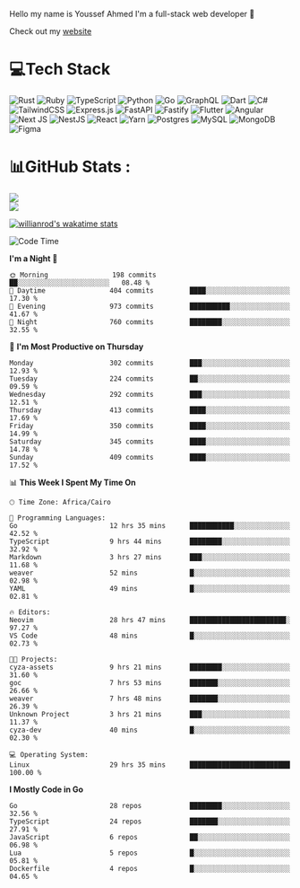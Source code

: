 Hello my name is Youssef Ahmed I'm a full-stack web developer 👋

Check out my [website](https://youssefahmed.vercel.app)
 
# 💻Tech Stack

![Rust](https://img.shields.io/badge/rust-%23000000.svg?style=for-the-badge&logo=rust&logoColor=white) ![Ruby](https://img.shields.io/badge/ruby-%23CC342D.svg?style=for-the-badge&logo=ruby&logoColor=white) ![TypeScript](https://img.shields.io/badge/typescript-%23007ACC.svg?style=for-the-badge&logo=typescript&logoColor=white) ![Python](https://img.shields.io/badge/python-3670A0?style=for-the-badge&logo=python&logoColor=ffdd54) ![Go](https://img.shields.io/badge/go-%2300ADD8.svg?style=for-the-badge&logo=go&logoColor=white) ![GraphQL](https://img.shields.io/badge/-GraphQL-E10098?style=for-the-badge&logo=graphql&logoColor=white) ![Dart](https://img.shields.io/badge/dart-%230175C2.svg?style=for-the-badge&logo=dart&logoColor=white) ![C#](https://img.shields.io/badge/c%23-%23239120.svg?style=for-the-badge&logo=c-sharp&logoColor=white) ![TailwindCSS](https://img.shields.io/badge/tailwindcss-%2338B2AC.svg?style=for-the-badge&logo=tailwind-css&logoColor=white) ![Express.js](https://img.shields.io/badge/express.js-%23404d59.svg?style=for-the-badge&logo=express&logoColor=%2361DAFB) ![FastAPI](https://img.shields.io/badge/FastAPI-005571?style=for-the-badge&logo=fastapi) ![Fastify](https://img.shields.io/badge/fastify-%23000000.svg?style=for-the-badge&logo=fastify&logoColor=white) ![Flutter](https://img.shields.io/badge/Flutter-%2302569B.svg?style=for-the-badge&logo=Flutter&logoColor=white) ![Angular](https://img.shields.io/badge/angular-%23DD0031.svg?style=for-the-badge&logo=angular&logoColor=white) ![Next JS](https://img.shields.io/badge/Next-black?style=for-the-badge&logo=next.js&logoColor=white) ![NestJS](https://img.shields.io/badge/nestjs-%23E0234E.svg?style=for-the-badge&logo=nestjs&logoColor=white) ![React](https://img.shields.io/badge/react-%2320232a.svg?style=for-the-badge&logo=react&logoColor=%2361DAFB) ![Yarn](https://img.shields.io/badge/yarn-%232C8EBB.svg?style=for-the-badge&logo=yarn&logoColor=white) ![Postgres](https://img.shields.io/badge/postgres-%23316192.svg?style=for-the-badge&logo=postgresql&logoColor=white) ![MySQL](https://img.shields.io/badge/mysql-%2300f.svg?style=for-the-badge&logo=mysql&logoColor=white) ![MongoDB](https://img.shields.io/badge/MongoDB-%234ea94b.svg?style=for-the-badge&logo=mongodb&logoColor=white)     ![Figma](https://img.shields.io/badge/figma-%23F24E1E.svg?style=for-the-badge&logo=figma&logoColor=white)

# 📊GitHub Stats :

![](https://github-readme-stats.vercel.app/api?username=joetifa2003&theme=tokyonight&hide_border=false&include_all_commits=false&count_private=false)<br/>
![](https://github-readme-streak-stats.herokuapp.com/?user=joetifa2003&theme=tokyonight&hide_border=false)<br/>

[![willianrod's wakatime stats](https://github-readme-stats.vercel.app/api/wakatime?username=joetifa2003&layout=compact)](https://github.com/anuraghazra/github-readme-stats)
<!--START_SECTION:waka-->
![Code Time](http://img.shields.io/badge/Code%20Time-4%2C043%20hrs%2028%20mins-blue)

**I'm a Night 🦉** 

```text
🌞 Morning                198 commits         ██░░░░░░░░░░░░░░░░░░░░░░░   08.48 % 
🌆 Daytime                404 commits         ████░░░░░░░░░░░░░░░░░░░░░   17.30 % 
🌃 Evening                973 commits         ██████████░░░░░░░░░░░░░░░   41.67 % 
🌙 Night                  760 commits         ████████░░░░░░░░░░░░░░░░░   32.55 % 
```
📅 **I'm Most Productive on Thursday** 

```text
Monday                   302 commits         ███░░░░░░░░░░░░░░░░░░░░░░   12.93 % 
Tuesday                  224 commits         ██░░░░░░░░░░░░░░░░░░░░░░░   09.59 % 
Wednesday                292 commits         ███░░░░░░░░░░░░░░░░░░░░░░   12.51 % 
Thursday                 413 commits         ████░░░░░░░░░░░░░░░░░░░░░   17.69 % 
Friday                   350 commits         ████░░░░░░░░░░░░░░░░░░░░░   14.99 % 
Saturday                 345 commits         ████░░░░░░░░░░░░░░░░░░░░░   14.78 % 
Sunday                   409 commits         ████░░░░░░░░░░░░░░░░░░░░░   17.52 % 
```


📊 **This Week I Spent My Time On** 

```text
🕑︎ Time Zone: Africa/Cairo

💬 Programming Languages: 
Go                       12 hrs 35 mins      ███████████░░░░░░░░░░░░░░   42.52 % 
TypeScript               9 hrs 44 mins       ████████░░░░░░░░░░░░░░░░░   32.92 % 
Markdown                 3 hrs 27 mins       ███░░░░░░░░░░░░░░░░░░░░░░   11.68 % 
weaver                   52 mins             █░░░░░░░░░░░░░░░░░░░░░░░░   02.98 % 
YAML                     49 mins             █░░░░░░░░░░░░░░░░░░░░░░░░   02.81 % 

🔥 Editors: 
Neovim                   28 hrs 47 mins      ████████████████████████░   97.27 % 
VS Code                  48 mins             █░░░░░░░░░░░░░░░░░░░░░░░░   02.73 % 

🐱‍💻 Projects: 
cyza-assets              9 hrs 21 mins       ████████░░░░░░░░░░░░░░░░░   31.60 % 
goc                      7 hrs 53 mins       ███████░░░░░░░░░░░░░░░░░░   26.66 % 
weaver                   7 hrs 48 mins       ███████░░░░░░░░░░░░░░░░░░   26.39 % 
Unknown Project          3 hrs 21 mins       ███░░░░░░░░░░░░░░░░░░░░░░   11.37 % 
cyza-dev                 40 mins             █░░░░░░░░░░░░░░░░░░░░░░░░   02.30 % 

💻 Operating System: 
Linux                    29 hrs 35 mins      █████████████████████████   100.00 % 
```

**I Mostly Code in Go** 

```text
Go                       28 repos            ████████░░░░░░░░░░░░░░░░░   32.56 % 
TypeScript               24 repos            ███████░░░░░░░░░░░░░░░░░░   27.91 % 
JavaScript               6 repos             ██░░░░░░░░░░░░░░░░░░░░░░░   06.98 % 
Lua                      5 repos             █░░░░░░░░░░░░░░░░░░░░░░░░   05.81 % 
Dockerfile               4 repos             █░░░░░░░░░░░░░░░░░░░░░░░░   04.65 % 
```




<!--END_SECTION:waka-->
